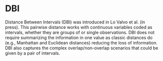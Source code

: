 # DBI
Distance Between Intervals (DBI) was introduced in Lo Valvo et al. (in press).
This pairwise distance works with continuous variables coded as intervals, whether they are groups of or single observations. DBI does not require summarizing the information in one value as classic distances do (e.g., Manhattan and Euclidean distances) reducing the loss of information. DBI also captures the complex overlap/non-overlap scenarios that could be given by a pair of intervals. 
